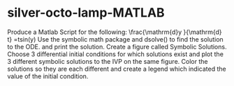 # silver-octo-lamp-MATLAB
Produce a Matlab Script for the following:  \frac{\mathrm{d}y }{\mathrm{d} t} =tsin(y)  Use the symbolic math package and dsolve() to find the solution to the ODE. and print the solution.  Create a figure called Symbolic Solutions.  Choose 3 differential initial conditions for which solutions exist and plot the 3 different symbolic solutions to the IVP on the same figure.  Color the solutions so they are each different and create a legend which indicated the value of the initial condition.
